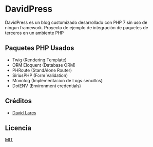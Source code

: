 # DavidPress

DavidPress es un blog customizado desarrollado con PHP 7 sin uso de ningun framework. Proyecto de ejemplo de integración de paquetes de terceros en un ambiente PHP

## Paquetes PHP Usados

- Twig (Rendering Template)
- ORM Eloquent (Database ORM)
- PHRoute (StandAlone Router)
- SiriusPHP (Form Validation)
- Monolog (Implementacion de Logs sencillos)
- DotENV (Environment credentials)


## Créditos
- [David Lares](https://davidlares.com)

## Licencia

[MIT](https://opensource.org/licenses/MIT)
